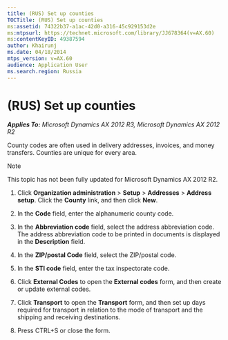 ```yaml
---
title: (RUS) Set up counties
TOCTitle: (RUS) Set up counties
ms:assetid: 74322b37-a1ac-42d0-a316-45c929153d2e
ms:mtpsurl: https://technet.microsoft.com/library/JJ678364(v=AX.60)
ms:contentKeyID: 49387594
author: Khairunj
ms.date: 04/18/2014
mtps_version: v=AX.60
audience: Application User
ms.search.region: Russia
---
```


# (RUS) Set up counties 


_**Applies To:** Microsoft Dynamics AX 2012 R3, Microsoft Dynamics AX 2012 R2_

County codes are often used in delivery addresses, invoices, and money transfers. Counties are unique for every area.


> [!NOTE]
> <P>This topic has not been fully updated for Microsoft Dynamics AX 2012 R2.</P>



1.  Click **Organization administration** \> **Setup** \> **Addresses** \> **Address setup**. Click the **County** link, and then click **New**.

2.  In the **Code** field, enter the alphanumeric county code.

3.  In the **Abbreviation code** field, select the address abbreviation code. The address abbreviation code to be printed in documents is displayed in the **Description** field.

4.  In the **ZIP/postal Code** field, select the ZIP/postal code.

5.  In the **STI code** field, enter the tax inspectorate code.

6.  Click **External Codes** to open the **External codes** form, and then create or update external codes.

7.  Click **Transport** to open the **Transport** form, and then set up days required for transport in relation to the mode of transport and the shipping and receiving destinations.

8.  Press CTRL+S or close the form.

  


